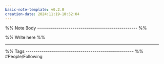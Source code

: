 ```yaml
---
basic-note-template: v0.2.0
creation-date: 2024:11:19-10:52:04
---
```


%% Note Body --------------------------------------------------- %%

%% Write here %%





___

%% Tags ------------------------------------------------------- %%
#People/Following 